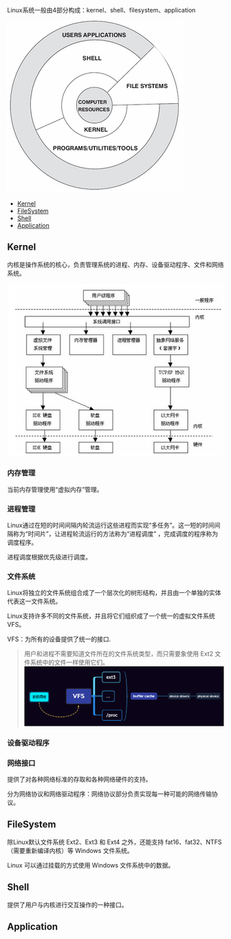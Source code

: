 Linux系统一般由4部分构成：kernel、shell、filesystem、application

![linux系统构成](img/linux系统构成.png)

- [Kernel](#Kernel)
- [FileSystem](#FileSystem)
- [Shell](#Shell)
- [Application](#Application)

## Kernel

内核是操作系统的核心，负责管理系统的进程、内存、设备驱动程序、文件和网络系统。

![linux内核组成](img/linux内核组成.png)

### 内存管理

当前内存管理使用“虚拟内存”管理。

### 进程管理

Linux通过在短的时间间隔内轮流运行这些进程而实现“多任务”。这一短的时间间隔称为“时间片”，让进程轮流运行的方法称为“进程调度” ，完成调度的程序称为调度程序。

进程调度根据优先级进行调度。

### 文件系统

Linux将独立的文件系统组合成了一个层次化的树形结构，并且由一个单独的实体代表这一文件系统。

Linux支持许多不同的文件系统，并且将它们组织成了一个统一的虚拟文件系统VFS。

VFS：为所有的设备提供了统一的接口.
> 用户和进程不需要知道文件所在的文件系统类型，而只需要象使用 Ext2  文件系统中的文件一样使用它们。
![虚拟文件系统流程](img/虚拟文件系统流程.png)

### 设备驱动程序

### 网络接口

提供了对各种网络标准的存取和各种网络硬件的支持。

分为网络协议和网络驱动程序：网络协议部分负责实现每一种可能的网络传输协议。

## FileSystem

除Linux默认文件系统 Ext2、Ext3 和 Ext4 之外，还能支持 fat16、fat32、NTFS（需要重新编译内核）等 Windows 文件系统。

Linux 可以通过挂载的方式使用 Windows 文件系统中的数据。

## Shell

提供了用户与内核进行交互操作的一种接口。

## Application